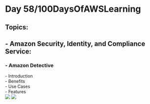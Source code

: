 <h1> Day 58/100DaysOfAWSLearning </h1>
<h2> Topics: </h2>

 <h2>  - Amazon Security, Identity, and Compliance Service: </h2>

<h3> - Amazon Detective </h3>
         - Introduction <br>
         - Benefits <br>
         - Use Cases <br>
         - Features <br>

<img src = "https://github.com/thetechgirlgita/100-days-of-aws-learning/blob/master/Images/Day58/58_1.jpg?raw=true">
<img src = "https://github.com/thetechgirlgita/100-days-of-aws-learning/blob/master/Images/Day58/58_2.jpg?raw=true">
